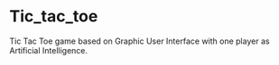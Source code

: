 # Tic_tac_toe
Tic Tac Toe game based on Graphic User Interface with one player as Artificial Intelligence.
